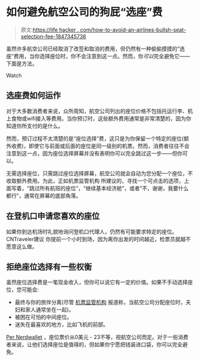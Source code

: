 # 如何避免航空公司的狗屁“选座”费

> 原文:[https://life hacker . com/how-to-avoid-an-airlines-bullsh-seat-selection-fee-1847345736](https://lifehacker.com/how-to-avoid-an-airlines-bullshit-seat-selection-fee-1847345736)

虽然许多航空公司已经取消了改签和取消的费用，但仍然有一种偷偷摸摸的“选座”费用，当你选择座位时，你不会注意到这一点。然而，你*可以*完全避免它——下面是方法。

Watch

## **选座费如何运作**

对于大多数消费者来说，众所周知，航空公司列出的座位价格不包括托运行李、机上食物或wifi接入等费用。当你预订时，这些额外费用通常是非常清楚的，因为你知道你所支付的是什么。

然而，预订过程不太清楚的是“座位选择”费，这只是为你保留一个特定的座位(额外收费)，即使它与前面或后面的座位是同一级别的机票。然而，消费者往往不会注意到这一点，因为座位选择屏幕并没有表明你可以完全跳过这一步——但你可以。

无需选择座位，只需跳过座位选择屏幕，航空公司就会自动为您分配一个座位，不收取额外费用。为此，正如机票监管机构 所建议的，寻找一个可点击的选项，上面写着，“跳过所有航班的座位”，“继续基本经济舱”，或者“不，谢谢，我要什么都行”，通常在屏幕的底部角落。

## **在登机口申请您喜欢的座位**

如果你到达机场时礼貌地询问登机口代理人，仍然有可能要求特定的座位。CNTraveler建议 你提前一个小时到场，因为离你出发的时间越近，检票员就越不愿意这么做。

## **拒绝座位选择有一些权衡**

虽然座位选择费是一笔现金收入，但你可以说它有一定的价值。如果不手动选择座位，您可能会:

*   最终与你的旅伴分离(尽管 [机票监管机构](https://www.airfarewatchdog.com/blog/50083280/how-to-avoid-paying-airline-seat-fees/) 报道称，当航空公司分配座位时，夫妇和家人通常坐在一起)。
*   被困在可怕的中间座位。
*   迷失在最喜欢的地方，比如飞机的前部。

[Per Nerdwallet](https://www.nerdwallet.com/article/travel/airline-seat-selection-fees-how-to-navigate) ，座位票价从0美元 - 23不等，视航空公司而定。对于一些消费者来说，让他们选择座位是值得的，但如果你宁愿把钱装进口袋，你可以完全避免。